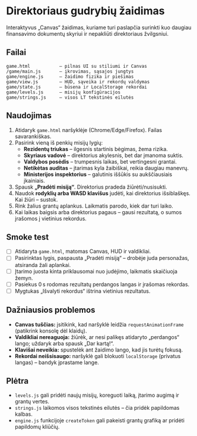 # Direktoriaus gudrybių žaidimas

Interaktyvus „Canvas“ žaidimas, kuriame turi paslapčia surinkti kuo daugiau finansavimo dokumentų skyriui ir nepakliūti direktoriaus žvilgsniui.

## Failai

```
game.html           – pilnas UI su stiliumi ir Canvas
/game/main.js       – įkrovimas, sąsajos jungtys
game/engine.js      – žaidimo fizika ir piešimas
game/view.js        – HUD, sąveika ir rekordų valdymas
game/state.js       – būsena ir LocalStorage rekordai
game/levels.js      – misijų konfigūracijos
game/strings.js     – visos LT tekstinės eilutės
```

## Naudojimas

1. Atidaryk `game.html` naršyklėje (Chrome/Edge/Firefox). Failas savarankiškas.
2. Pasirink vieną iš penkių misijų lygių:
   - **Rezidentų triukas** – ilgesnis startinis bėgimas, žema rizika.
   - **Skyriaus vadovė** – direktorius akylesnis, bet dar įmanoma suktis.
   - **Valdybos posėdis** – trumpesnis laikas, bet vertingesni grantai.
   - **Netikėtas auditas** – įtarimas kyla žaibiškai, reikia daugiau manevrų.
   - **Ministerijos inspektorius** – galutinis iššūkis su aukščiausiais įkainiais.
3. Spausk **„Pradėti misiją“**. Direktorius pradeda žiūrėti/nusisukti.
4. Naudok **rodyklių arba WASD klavišus** judėti, kai direktorius išsiblaškęs. Kai žiūri – sustok.
5. Rink žalius grantų aplankus. Laikmatis parodo, kiek dar turi laiko.
6. Kai laikas baigsis arba direktorius pagaus – gausi rezultatą, o sumos įrašomos į vietinius rekordus.

## Smoke test

- [ ] Atidaryta `game.html`, matomas Canvas, HUD ir valdikliai.
- [ ] Pasirinktas lygis, paspausta „Pradėti misiją“ – drobėje juda personažas, atsiranda žali aplankai.
- [ ] Įtarimo juosta kinta priklausomai nuo judėjimo, laikmatis skaičiuoja žemyn.
- [ ] Pasiekus 0 s rodomas rezultatų perdangos langas ir įrašomas rekordas.
- [ ] Mygtukas „Išvalyti rekordus“ ištrina vietinius rezultatus.

## Dažniausios problemos

- **Canvas tuščias:** įsitikink, kad naršyklė leidžia `requestAnimationFrame` (patikrink konsolę dėl klaidų).
- **Valdikliai nereaguoja:** žiūrėk, ar nesi palikęs atidaryto „perdangos“ lango; uždaryk arba spausk „Dar kartą!“.
- **Klavišai neveikia:** spustelėk ant žaidimo lango, kad jis turėtų fokusą.
- **Rekordai neišsisaugo:** naršyklė gali blokuoti `localStorage` (privatus langas) – bandyk įprastame lange.

## Plėtra

- `levels.js` gali pridėti naujų misijų, koreguoti laiką, įtarimo augimą ir grantų vertes.
- `strings.js` laikomos visos tekstinės eilutės – čia pridėk papildomas kalbas.
- `engine.js` funkcijoje `createToken` gali pakeisti grantų grafiką ar pridėti papildomų kliūčių.
